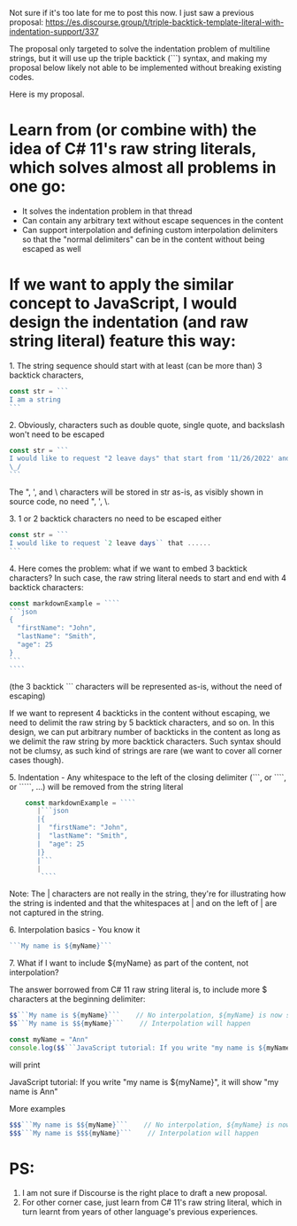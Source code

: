 Not sure if it's too late for me to post this now. I just saw a previous proposal:
https://es.discourse.group/t/triple-backtick-template-literal-with-indentation-support/337

The proposal only targeted to solve the indentation problem of multiline strings, but it will use up the triple backtick (```) syntax, and making my proposal below likely not able to be implemented without breaking existing codes.

Here is my proposal.

# Learn from (or combine with) the idea of C# 11's raw string literals, which solves almost all problems in one go:
- It solves the indentation problem in that thread
- Can contain any arbitrary text without escape sequences in the content
- Can support interpolation and defining custom interpolation delimiters so that the "normal delimiters" can be in the content without being escaped as well

# If we want to apply the similar concept to JavaScript, I would design the indentation (and raw string literal) feature this way:

1\. The string sequence should start with at least (can be more than) 3 backtick characters,

````````````````js
const str = ```
I am a string
```
````````````````

2\. Obviously, characters such as double quote, single quote, and backslash won't need to be escaped

````````````````js
const str = ```
I would like to request "2 leave days" that start from '11/26/2022' and end on '11/27/2022'.
\_/
```
````````````````
The ", ', and \ characters will be stored in str as-is, as visibly shown in source code, no need \", \', \\.

3\. 1 or 2 backtick characters no need to be escaped either

````````````````js
const str = ```
I would like to request `2 leave days`` that ......
```
````````````````

4\. Here comes the problem: what if we want to embed 3 backtick characters? In such case, the raw string literal needs to start and end with 4 backtick characters:

````````````````js
const markdownExample = ````
```json
{
  "firstName": "John",
  "lastName": "Smith",
  "age": 25
}
```
````
````````````````
(the 3 backtick ``` characters will be represented as-is, without the need of escaping)

If we want to represent 4 backticks in the content without escaping, we need to delimit the raw string by 5 backtick characters, and so on.
In this design, we can put arbitrary number of backticks in the content as long as we delimit the raw string by more backtick characters.
Such syntax should not be clumsy, as such kind of strings are rare (we want to cover all corner cases though).

5\. Indentation - Any whitespace to the left of the closing delimiter (```, or ````, or `````, ...) will be removed from the string literal

````````````````js
    const markdownExample = ````
       |```json
       |{
       |  "firstName": "John",
       |  "lastName": "Smith",
       |  "age": 25
       |}
       |```
       |
        ````
````````````````
Note: The | characters are not really in the string, they're for illustrating how the string is indented and that the whitespaces at | and on the left of | are not captured in the string.

6\. Interpolation basics - You know it

````````````````js
```My name is ${myName}```
````````````````

7\. What if I want to include ${myName} as part of the content, not interpolation?

The answer borrowed from C# 11 raw string literal is, to include more $ characters at the beginning delimiter:

````````````````js
$$```My name is ${myName}```    // No interpolation, ${myName} is now stored in the string as-is
$$```My name is $${myName}```    // Interpolation will happen
````````````````

````````````````js
const myName = "Ann"
console.log($$```JavaScript tutorial: If you write "my name is ${myName}", it will show "my name is $${myName}"```)
````````````````

will print

JavaScript tutorial: If you write "my name is ${myName}", it will show "my name is Ann"

More examples
````````````````js
$$$```My name is $${myName}```    // No interpolation, ${myName} is now stored in the string as-is
$$$```My name is $$${myName}```    // Interpolation will happen
````````````````

# PS:

1. I am not sure if Discourse is the right place to draft a new proposal.
2. For other corner case, just learn from C# 11's raw string literal, which in turn learnt from years of other language's previous experiences.
